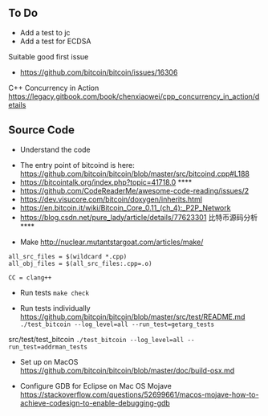 ## To Do
* Add a test to jc
* Add a test for ECDSA

Suitable good first issue
- https://github.com/bitcoin/bitcoin/issues/16306

C++ Concurrency in Action
https://legacy.gitbook.com/book/chenxiaowei/cpp_concurrency_in_action/details

## Source Code

* Understand the code
- The entry point of bitcoind is here: https://github.com/bitcoin/bitcoin/blob/master/src/bitcoind.cpp#L188
- https://bitcointalk.org/index.php?topic=41718.0 ****
- https://github.com/CodeReaderMe/awesome-code-reading/issues/2
- https://dev.visucore.com/bitcoin/doxygen/inherits.html
- https://en.bitcoin.it/wiki/Bitcoin_Core_0.11_(ch_4):_P2P_Network
- https://blog.csdn.net/pure_lady/article/details/77623301 比特币源码分析 ****

* Make
http://nuclear.mutantstargoat.com/articles/make/

```
all_src_files = $(wildcard *.cpp)
all_obj_files = $(all_src_files:.cpp=.o)

CC = clang++
```

* Run tests
`make check`

* Run tests individually
https://github.com/bitcoin/bitcoin/blob/master/src/test/README.md
`./test_bitcoin --log_level=all --run_test=getarg_tests`

src/test/test_bitcoin
`./test_bitcoin --log_level=all --run_test=addrman_tests`

* Set up on MacOS
https://github.com/bitcoin/bitcoin/blob/master/doc/build-osx.md

* Configure GDB for Eclipse on Mac OS Mojave
https://stackoverflow.com/questions/52699661/macos-mojave-how-to-achieve-codesign-to-enable-debugging-gdb
